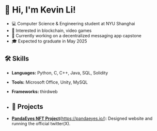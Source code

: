 # 👋 Hi, I'm Kevin Li!
- 💻 Computer Science & Engineering student at NYU Shanghai
- 🌱 Interested in blockchain, video games
- 🧠 Currently working on a decentralized messaging app capstone
- 🎓 Expected to graduate in May 2025


## 🛠 Skills
- **Languages:** Python, C, C++, Java, SQL, Solidity
- **Tools:** Microsoft Office, Unity, MySQL
- **Frameworks:** thirdweb

- ## 🚀 Projects
- [**PandaEyes NFT Project**](https://x.com/PandaEyesNFT)(https://pandaeyes.io/): Designed website and running the official twitter(X).


